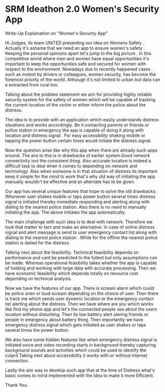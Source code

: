 # SRM Ideathon 2.0 Women's Security App

Write-Up Explaination on "Women's Security App" 

Hi Judges, its team UNITED presenting our idea on Womens Safety . Actually it's ashame that we need an app to ensure women's safety . Keeping the personal opinions apart let's jump to the big picture . In this competitive world where men and women have equal opportunities it's important to keep the opportunities safe and secured for women with respect to the environment. Nowadays due to recently happened cases such as molest by drivers or colleagues, women security, has become the foremost priority of the world. Although it's not limited to urban but data can e extracted from rural too.

Talking about the problem statement we aim for providing highly reliable security system for the safety of women which will be capable of tracking the current location of the victim or either inform the police about the distress.

The idea is to provide with an application which easily understands distress situations and works accordingly. Be it contacting parents or friends or police station in emergency the app is capable of doing it along with location and distress signal . For easy accessibility shaking mobile or tapping the power button certain times would initiate the distress signal.

Now the question arise like why this app when there are already such apps around. The ans to this is in drawbacks of earlier system.Good network connectivity isnt the consistent thing. Also accurate location is indeed a difficult task to deal when it comes to depending on network and technology. Also when someone is in that situation of distress its important keep it simple for the mind to work that's why old way of initiating the app manually wouldn't be effective and an alternate has to be given.

Our app has several unique features that hope to solve the old drawbacks. Whenever user shakes mobile or taps power button several times distress signal is initiated thereby immediate responding and alerting along with dialing to the nearest police station. Also there is no need to manually initiating the app. The above initiates the app automatically.

The main challenge with such idea is to deal with network. Therefore we took that matter to fact and make an alternative. In case of online distress signal and alert message is send to user emergency contact list along with dialing to the nearest police station . While for the offline the nearest police station is dailed for the distress.

Talking next about the feasibility. Technical feasibility depends on performance and cant be predicted to the fullest but only assumptions can be made. Whereas operational feasibility takes whether the app is capable of holding and working with large data with accurate processing. Then we have economic feasibility which depends totally on resource cost depending on technical analysis.

Now we have the features of our app. There is scream alarm which could be police siren or loud scream depending on the choice of user. Then there is track me which sends user dynamic location to the emergency contact list alerting about the distress. Then we have where are you which works like find my phone app and let's the connected people see about the users location without disturbing. Then its low battery alert alering friends or people in emergency about battery thing. Then importantly we have emergency distress signal which gets initiated as user shakes or taps several times the power button.

We also have some hidden features like when emergency distress signal is initiated voice and video recording starts in background thereby capturing background sounds and activities which could be used to identify the culprit.Taking next about accessibility it works with or without internet connection.

Lastly the aim was to develop such app that at the time of Distress what's basic comes to mind implemented with the Idea to make it more Efficient.

Thank You.
